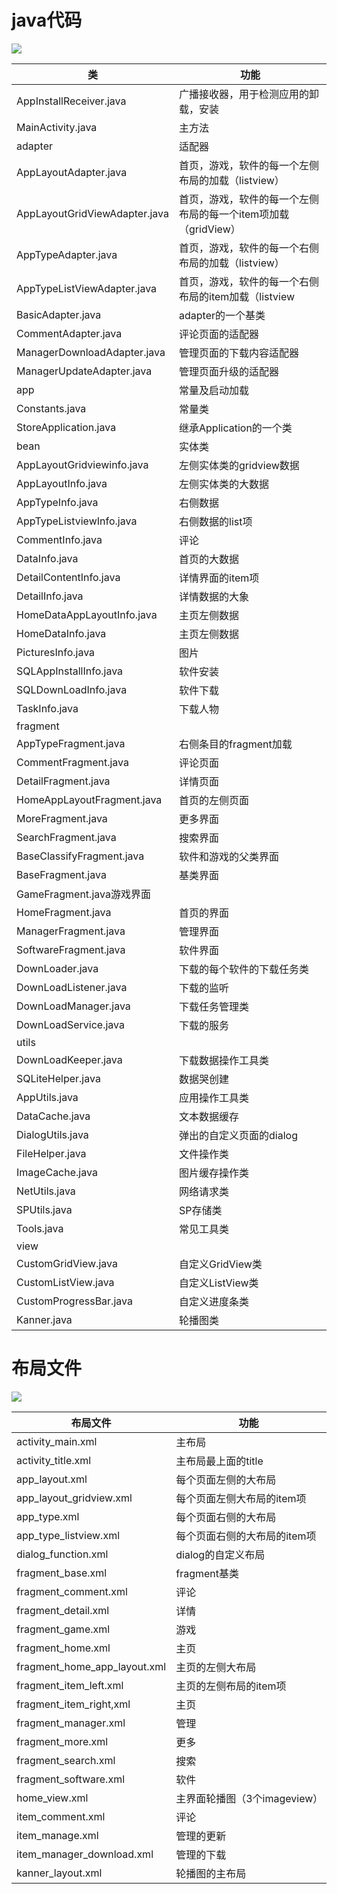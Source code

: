 # java代码
![](https://github.com/openthos/appstore-ota-analysis/blob/master/pic/java.png)

|类|功能|
|---|---|
|AppInstallReceiver.java|广播接收器，用于检测应用的卸载，安装|
|MainActivity.java|主方法|
|adapter|适配器|
|AppLayoutAdapter.java|首页，游戏，软件的每一个左侧布局的加载（listview）|
|AppLayoutGridViewAdapter.java|首页，游戏，软件的每一个左侧布局的每一个item项加载（gridView）|
|AppTypeAdapter.java|首页，游戏，软件的每一个右侧布局的加载（listview）|
|AppTypeListViewAdapter.java|首页，游戏，软件的每一个右侧布局的item加载（listview|
|BasicAdapter.java|adapter的一个基类|
|CommentAdapter.java|评论页面的适配器|
|ManagerDownloadAdapter.java|管理页面的下载内容适配器|
|ManagerUpdateAdapter.java|管理页面升级的适配器|
|app|常量及启动加载|
|Constants.java|常量类|
|StoreApplication.java|继承Application的一个类|
|bean|实体类|
|AppLayoutGridviewinfo.java|左侧实体类的gridview数据|
|AppLayoutInfo.java|左侧实体类的大数据|
|AppTypeInfo.java|右侧数据|
|AppTypeListviewInfo.java|右侧数据的list项|
|CommentInfo.java|评论|
|DataInfo.java|首页的大数据|
|DetailContentInfo.java|详情界面的item项|
|DetailInfo.java|详情数据的大象|
|HomeDataAppLayoutInfo.java|主页左侧数据|
|HomeDataInfo.java|主页左侧数据|
|PicturesInfo.java|图片|
|SQLAppInstallInfo.java|软件安装|
|SQLDownLoadInfo.java|软件下载|
|TaskInfo.java|下载人物|
|fragment||
|AppTypeFragment.java|右侧条目的fragment加载|
|CommentFragment.java|评论页面|
|DetailFragment.java|详情页面|
|HomeAppLayoutFragment.java|首页的左侧页面|
|MoreFragment.java|更多界面|
|SearchFragment.java|搜索界面|
|BaseClassifyFragment.java|软件和游戏的父类界面|
|BaseFragment.java|基类界面|
|GameFragment.java游戏界面||
|HomeFragment.java|首页的界面|
|ManagerFragment.java|管理界面|
|SoftwareFragment.java|软件界面|
|DownLoader.java|下载的每个软件的下载任务类|
|DownLoadListener.java|下载的监听|
|DownLoadManager.java|下载任务管理类|
|DownLoadService.java|下载的服务|
|utils|
|DownLoadKeeper.java|下载数据操作工具类|
|SQLiteHelper.java|数据哭创建|
|AppUtils.java|应用操作工具类|
|DataCache.java|文本数据缓存|
|DialogUtils.java|弹出的自定义页面的dialog|
|FileHelper.java|文件操作类|
|ImageCache.java|图片缓存操作类|
|NetUtils.java|网络请求类|
|SPUtils.java|SP存储类|
|Tools.java|常见工具类|
|view|
|CustomGridView.java|自定义GridView类|
|CustomListView.java|自定义ListView类|
|CustomProgressBar.java|自定义进度条类|
|Kanner.java|轮播图类|

# 布局文件
![](https://github.com/openthos/appstore-ota-analysis/blob/master/pic/res.png)

|布局文件|功能|
|---|---|
|activity_main.xml|主布局|
|activity_title.xml|主布局最上面的title|
|app_layout.xml|每个页面左侧的大布局|
|app_layout_gridview.xml|每个页面左侧大布局的item项|
|app_type.xml|每个页面右侧的大布局|
|app_type_listview.xml|每个页面右侧的大布局的item项|
|dialog_function.xml|dialog的自定义布局|
|fragment_base.xml|fragment基类|
|fragment_comment.xml|评论|
|fragment_detail.xml|详情|
|fragment_game.xml|游戏|
|fragment_home.xml|主页|
|fragment_home_app_layout.xml|主页的左侧大布局|
|fragment_item_left.xml|主页的左侧布局的item项|
|fragment_item_right,xml|主页|
|fragment_manager.xml|管理|
|fragment_more.xml|更多|
|fragment_search.xml|搜索|
|fragment_software.xml|软件|
|home_view.xml|主界面轮播图（3个imageview）|
|item_comment.xml|评论|
|item_manage.xml|管理的更新|
|item_manager_download.xml|管理的下载|
|kanner_layout.xml|轮播图的主布局|
